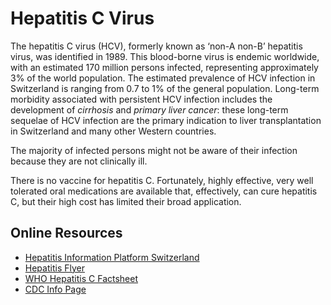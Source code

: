 Hepatitis C Virus
=================

The hepatitis C virus (HCV), formerly known as ‘non-A non-B’ hepatitis virus, was identified in 1989.
This blood-borne virus is endemic worldwide, with an estimated 170 million persons infected, representing approximately 3% of the world population.
The estimated prevalence of HCV infection in Switzerland is ranging from 0.7 to 1% of the general population. 
Long-term morbidity associated with persistent HCV infection includes the development of _cirrhosis_ and _primary liver cancer_: these long-term sequelae of HCV infection are the primary indication to liver transplantation in Switzerland and many other Western countries.

The majority of infected persons might not be aware of their infection because they are not clinically ill.

There is no vaccine for hepatitis C.
Fortunately, highly effective, very well tolerated oral medications are available that, effectively, can cure hepatitis C, but their high cost has limited their broad application.

Online Resources
----------------

- [Hepatitis Information Platform Switzerland](http://www.hepatitis-schweiz.ch/en/)
- [Hepatitis Flyer](./Hepatitis-Flyer-2016.pdf)
- [WHO Hepatitis C Factsheet](http://www.who.int/mediacentre/factsheets/fs164/en/0)
- [CDC Info Page](http://www.cdc.gov/hepatitis/hcv/)
